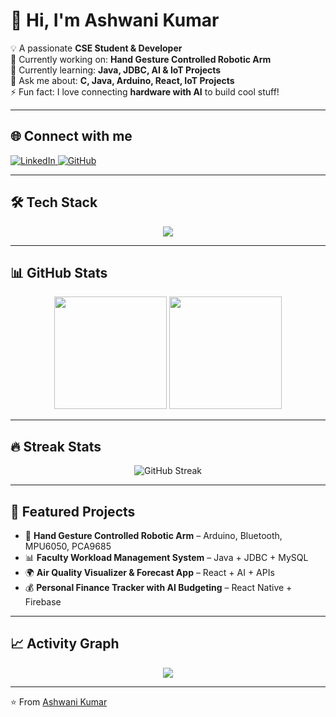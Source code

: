 # 👋 Hi, I'm Ashwani Kumar  

💡 A passionate **CSE Student & Developer**  
🤖 Currently working on: **Hand Gesture Controlled Robotic Arm**  
🌱 Currently learning: **Java, JDBC, AI & IoT Projects**  
💬 Ask me about: **C, Java, Arduino, React, IoT Projects**  
⚡ Fun fact: I love connecting **hardware with AI** to build cool stuff!  

---

## 🌐 Connect with me  
<p align="left">
  <a href="https://www.linkedin.com/in/YOUR-LINKEDIN-ID" target="_blank">
    <img src="https://img.shields.io/badge/LinkedIn-Connect-blue?logo=linkedin&logoColor=white" alt="LinkedIn"/>
  </a>
  <a href="https://github.com/ashwani-kr8969" target="_blank">
    <img src="https://img.shields.io/badge/GitHub-Follow-black?logo=github&logoColor=white" alt="GitHub"/>
  </a>
</p>

---

## 🛠️ Tech Stack  
<p align="center">
  <img src="https://skillicons.dev/icons?i=c,java,python,javascript,html,css,react,mysql,nodejs,arduino" />
</p>

---

## 📊 GitHub Stats  
<p align="center">
  <img src="https://github-readme-stats.vercel.app/api?username=ashwani-kr8969&show_icons=true&theme=tokyonight" height="180em"/>
  <img src="https://github-readme-stats.vercel.app/api/top-langs/?username=ashwani-kr8969&layout=compact&theme=tokyonight" height="180em"/>
</p>

---

## 🔥 Streak Stats  
<p align="center">
  <img src="https://github-readme-streak-stats.herokuapp.com/?user=ashwani-kr8969&theme=tokyonight" alt="GitHub Streak"/>
</p>

---

## 📌 Featured Projects  
- 🤖 **Hand Gesture Controlled Robotic Arm** – Arduino, Bluetooth, MPU6050, PCA9685  
- 📊 **Faculty Workload Management System** – Java + JDBC + MySQL  
- 🌍 **Air Quality Visualizer & Forecast App** – React + AI + APIs  
- 💰 **Personal Finance Tracker with AI Budgeting** – React Native + Firebase  

---

## 📈 Activity Graph  
<p align="center">
  <img src="https://github-readme-activity-graph.vercel.app/graph?username=ashwani-kr8969&theme=react-dark&hide_border=true" />
</p>

---

⭐️ From [Ashwani Kumar](https://github.com/ashwani-kr8969)
